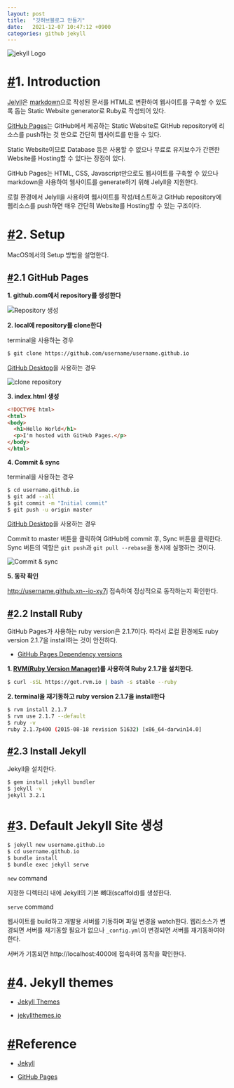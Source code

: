 ```yaml
---
layout: post
title:  "깃허브블로그 만들기"
date:   2021-12-07 10:47:12 +0900
categories: github jekyll
---
```




![jekyll Logo](https://poiemaweb.com/img/jekyll.png)

# [#](https://poiemaweb.com/jekyll-basics#1-introduction)1. Introduction

[Jelyll](http://jekyllrb.com/)은  [markdown](https://daringfireball.net/projects/markdown/)으로 작성된 문서를 HTML로 변환하여 웹사이트를 구축할 수 있도록 돕는 Static Website generator로 Ruby로 작성되어 있다.

[GitHub Pages](https://pages.github.com/)는 GitHub에서 제공하는 Static Website로 GitHub repository에 리소스를 push하는 것 만으로 간단히 웹사이트를 만들 수 있다.

Static Website이므로 Database 등은 사용할 수 없으나 무료로 유지보수가 간편한 Website를 Hosting할 수 있다는 장점이 있다.

GitHub Pages는 HTML, CSS, Javascript만으로도 웹사이트를 구축할 수 있으나 markdown을 사용하여 웹사이트를 generate하기 위해 Jelyll을 지원한다.

로컬 환경에서 Jelyll을 사용하여 웹사이트를 작성/테스트하고 GitHub repository에 웹리소스를 push하면 매우 간단히 Website를 Hosting할 수 있는 구조이다.

# [#](https://poiemaweb.com/jekyll-basics#2-setup)2. Setup

MacOS에서의 Setup 방법을 설명한다.

## [#](https://poiemaweb.com/jekyll-basics#21-github-pages)2.1 GitHub Pages

**1. github.com에서 repository를 생성한다**

![Repository 생성](https://poiemaweb.com/img/user-repo.png)

**2. local에 repository를 clone한다**

terminal을 사용하는 경우

```bash
$ git clone https://github.com/username/username.github.io

```

[GitHub Desktop](https://central.github.com/mac/latest)을 사용하는 경우

![clone repository](https://poiemaweb.com/img/setup-in-desktop.png)

**3. index.html 생성**

```html
<!DOCTYPE html>
<html>
<body>
  <h1>Hello World</h1>
  <p>I'm hosted with GitHub Pages.</p>
</body>
</html>

```

**4. Commit & sync**

terminal을 사용하는 경우

```bash
$ cd username.github.io
$ git add --all
$ git commit -m "Initial commit"
$ git push -u origin master

```

[GitHub Desktop](https://central.github.com/mac/latest)을 사용하는 경우

Commit to master 버튼을 클릭하여 GitHub에 commit 후, Sync 버튼을 클릭한다. Sync 버튼의 역할은  `git push`과  `git pull --rebase`을 동시에 실행하는 것이다.

![Commit & sync](https://poiemaweb.com/img/sync-mac.png)

**5. 동작 확인**

http://username.github.xn--io-xy7j 접속하여 정상적으로 동작하는지 확인한다.

## [#](https://poiemaweb.com/jekyll-basics#22-install-ruby)2.2 Install Ruby

GitHub Pages가 사용하는 ruby version은 2.1.7이다. 따라서 로컬 환경에도 ruby version 2.1.7을 install하는 것이 안전하다.

-   [GitHub Pages Dependency versions](https://pages.github.com/versions/)

**1.  [RVM(Ruby Version Manager)](https://rvm.io/)를 사용하여 Ruby 2.1.7을 설치한다.**

```bash
$ curl -sSL https://get.rvm.io | bash -s stable --ruby

```

**2. terminal을 재기동하고 ruby version 2.1.7을 install한다**

```bash
$ rvm install 2.1.7
$ rvm use 2.1.7 --default
$ ruby -v
ruby 2.1.7p400 (2015-08-18 revision 51632) [x86_64-darwin14.0]

```

## [#](https://poiemaweb.com/jekyll-basics#23-install-jekyll)2.3 Install Jekyll

Jekyll을 설치한다.

```bash
$ gem install jekyll bundler
$ jekyll -v
jekyll 3.2.1

```

# [#](https://poiemaweb.com/jekyll-basics#3-default-jekyll-site-%EC%83%9D%EC%84%B1)3. Default Jekyll Site 생성

```bash
$ jekyll new username.github.io
$ cd username.github.io
$ bundle install
$ bundle exec jekyll serve

```

`new`  command

지정한 디렉터리 내에 Jekyll의 기본 뼈대(scaffold)를 생성한다.

`serve`  command

웹사이트를 build하고 개발용 서버를 기동하며 파일 변경을 watch한다. 웹리소스가 변경되면 서버를 재기동할 필요가 없으나  `_config.yml`이 변경되면 서버를 재기동하여야 한다.

서버가 기동되면 http://localhost:4000에 접속하여 동작을 확인한다.

# [#](https://poiemaweb.com/jekyll-basics#4-jekyll-themes)4. Jekyll themes

-   [Jekyll Themes](http://jekyllthemes.org/)
    
-   [jekyllthemes.io](https://jekyllthemes.io/)
    

# [#](https://poiemaweb.com/jekyll-basics#reference)Reference

-   [Jekyll](https://jekyllrb.com/)
    
-   [GitHub Pages](https://pages.github.com/)